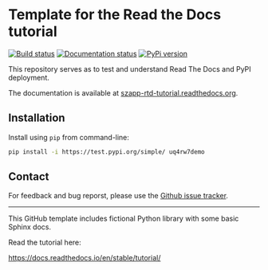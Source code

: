 Template for the Read the Docs tutorial
=======================================
[![Build status](https://github.com/szapp/rtd-tutorial/actions/workflows/release.yml/badge.svg)](https://github.com/szapp/rtd-tutorial/deployments)
[![Documentation status](https://readthedocs.org/projects/szapp-rtd-tutorial/badge/?version=stable)](https://szapp-rtd-tutorial.readthedocs.io/en/stable/?badge=stable)
[![PyPi version](https://img.shields.io/pypi/v/uq4rw7demo.svg)](https://pypi.python.org/pypi/uq4rw7demo)

This repository serves as to test and understand Read The Docs and PyPI deployment.

The documentation is available at [szapp-rtd-tutorial.readthedocs.org](http://szapp-rtd-tutorial.readthedocs.org/en/stable).

## Installation
Install using `pip` from command-line:

```bash
pip install -i https://test.pypi.org/simple/ uq4rw7demo
```

## Contact
For feedback and bug reporst, please use the [Github issue tracker](https://github.com/szapp/rtd-tutorial/issues).

----

This GitHub template includes fictional Python library
with some basic Sphinx docs.

Read the tutorial here:

https://docs.readthedocs.io/en/stable/tutorial/
